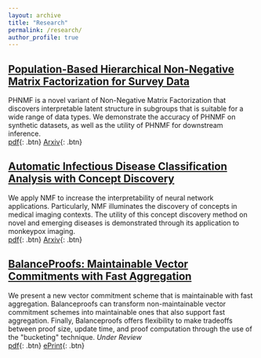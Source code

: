 ```yaml
---
layout: archive
title: "Research"
permalink: /research/
author_profile: true
---
```


## [Population-Based Hierarchical Non-Negative Matrix Factorization for Survey Data](https://arxiv.org/pdf/2209.04968.pdf)
PHNMF is a novel variant of Non-Negative Matrix Factorization that discovers interpretable latent structure in subgroups that is suitable for a wide range of data types. We demonstrate the accuracy of PHNMF on synthetic datasets, as well as the utility of PHNMF for downstream inference.\
[pdf](https://arxiv.org/pdf/2209.04968.pdf){: .btn} [Arxiv](https://arxiv.org/abs/2209.04968){: .btn}


## [Automatic Infectious Disease Classification Analysis with Concept Discovery](https://arxiv.org/abs/2209.02415)
We apply NMF to increase the interpretability of neural network applications. Particularly, NMF illuminates the discovery of concepts in medical imaging contexts. The utility of this concept discovery method on novel and emerging diseases is demonstrated through its application to monkeypox imaging.\
[pdf](https://arxiv.org/abs/2209.02415.pdf){: .btn} [Arxiv](https://arxiv.org/abs/2209.02415){: .btn}

## [BalanceProofs: Maintainable Vector Commitments with Fast Aggregation](https://eprint.iacr.org/2022/864)
We present a new vector commitment scheme that is maintainable with fast aggregation. Balanceproofs can transform non-maintainable vector commitment schemes into maintainable ones that also support fast aggregation. Finally, Balanceproofs offers flexibility to make tradeoffs between proof size, update time, and proof computation through the use of the "bucketing" technique. *Under Review* \
[pdf](https://eprint.iacr.org/2022/864.pdf){: .btn} [ePrint](https://eprint.iacr.org/2022/864){: .btn}


